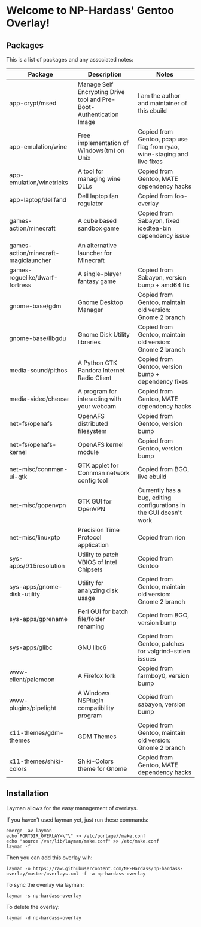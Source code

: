 Welcome to NP-Hardass' Gentoo Overlay!
======================================

Packages
--------

This is a list of packages and any associated notes:

| Package				| Description								| Notes										|
| ------------------------------------- | --------------------------------------------------------------------- | ----------------------------------------------------------------------------- |
| app-crypt/msed			| Manage Self Encrypting Drive tool and Pre-Boot-Authentication Image	| I am the author and maintainer of this ebuild					|
| app-emulation/wine			| Free implementation of Windows(tm) on Unix				| Copied from Gentoo, pcap use flag from ryao, wine-staging and live fixes	|
| app-emulation/winetricks		| A tool for managing wine DLLs						| Copied from Gentoo, MATE dependency hacks					|
| app-laptop/dellfand			| Dell laptop fan regulator						| Copied from foo-overlay							|
| games-action/minecraft		| A cube based sandbox game						| Copied from Sabayon, fixed icedtea-bin dependency issue			|
| games-action/minecraft-magiclauncher	| An alternative launcher for Minecraft					|      										|
| games-roguelike/dwarf-fortress	| A single-player fantasy game						| Copied from Sabayon, version bump + amd64 fix					|
| gnome-base/gdm			| Gnome Desktop Manager							| Copied from Gentoo, maintain old version: Gnome 2 branch			|
| gnome-base/libgdu			| Gnome Disk Utility libraries						| Copied from Gentoo, maintain old version: Gnome 2 branch			|
| media-sound/pithos			| A Python GTK Pandora Internet Radio Client				| Copied from Gentoo, version bump + dependency fixes				|
| media-video/cheese			| A program for interacting with your webcam				| Copied from Gentoo, MATE dependency hacks					|
| net-fs/openafs			| OpenAFS distributed filesystem					| Copied from Gentoo, version bump						|
| net-fs/openafs-kernel			| OpenAFS kernel module							| Copied from Gentoo, version bump						|
| net-misc/connman-ui-gtk		| GTK applet for Connman network config tool				| Copied from BGO, live ebuild							|
| net-misc/gopenvpn			| GTK GUI for OpenVPN							| Currently has a bug, editing configurations in the GUI doesn't work		|
| net-misc/linuxptp			| Precision Time Protocol application					| Copied from rion								|
| sys-apps/915resolution		| Utility to patch VBIOS of Intel Chipsets				| Copied from Gentoo								|
| sys-apps/gnome-disk-utility		| Utility for analyzing disk usage					| Copied from Gentoo, maintain old version: Gnome 2 branch			|
| sys-apps/gprename			| Perl GUI for batch file/folder renaming				| Copied from BGO, version bump							|
| sys-apps/glibc			| GNU libc6								| Copied from Gentoo, patches for valgrind+strlen issues			|
| www-client/palemoon			| A Firefox fork							| Copied from farmboy0, version bump						|
| www-plugins/pipelight			| A Windows NSPlugin compatibility program				| Copied from sabayon, version bump						|
| x11-themes/gdm-themes			| GDM Themes								| Copied from Gentoo, maintain old version: Gnome 2 branch			|
| x11-themes/shiki-colors		| Shiki-Colors theme for Gnome						| Copied from Gentoo, MATE dependency hacks					|

Installation
------------

Layman allows for the easy management of overlays.

If you haven’t used layman yet, just run these commands:

	emerge -av layman
	echo PORTDIR_OVERLAY=\"\" >> /etc/portage//make.conf
	echo "source /var/lib/layman/make.conf" >> /etc/make.conf
	layman -f


Then you can add this overlay wih:

	layman -o https://raw.githubusercontent.com/NP-Hardass/np-hardass-overlay/master/overlays.xml -f -a np-hardass-overlay

To sync the overlay via layman:

	layman -s np-hardass-overlay

To delete the overlay:

	layman -d np-hardass-overlay
